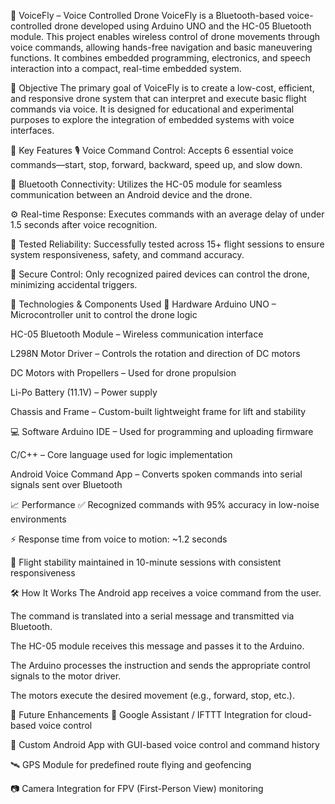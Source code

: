 🚁 VoiceFly – Voice Controlled Drone
VoiceFly is a Bluetooth-based voice-controlled drone developed using Arduino UNO and the HC-05 Bluetooth module. This project enables wireless control of drone movements through voice commands, allowing hands-free navigation and basic maneuvering functions. It combines embedded programming, electronics, and speech interaction into a compact, real-time embedded system.

🎯 Objective
The primary goal of VoiceFly is to create a low-cost, efficient, and responsive drone system that can interpret and execute basic flight commands via voice. It is designed for educational and experimental purposes to explore the integration of embedded systems with voice interfaces.

🔧 Key Features
🎙️ Voice Command Control: Accepts 6 essential voice commands—start, stop, forward, backward, speed up, and slow down.

📶 Bluetooth Connectivity: Utilizes the HC-05 module for seamless communication between an Android device and the drone.

⚙️ Real-time Response: Executes commands with an average delay of under 1.5 seconds after voice recognition.

🧪 Tested Reliability: Successfully tested across 15+ flight sessions to ensure system responsiveness, safety, and command accuracy.

🔐 Secure Control: Only recognized paired devices can control the drone, minimizing accidental triggers.

🧠 Technologies & Components Used
🔌 Hardware
Arduino UNO – Microcontroller unit to control the drone logic

HC-05 Bluetooth Module – Wireless communication interface

L298N Motor Driver – Controls the rotation and direction of DC motors

DC Motors with Propellers – Used for drone propulsion

Li-Po Battery (11.1V) – Power supply

Chassis and Frame – Custom-built lightweight frame for lift and stability

💻 Software
Arduino IDE – Used for programming and uploading firmware

C/C++ – Core language used for logic implementation

Android Voice Command App – Converts spoken commands into serial signals sent over Bluetooth

📈 Performance
✅ Recognized commands with 95% accuracy in low-noise environments

⚡ Response time from voice to motion: ~1.2 seconds

🧪 Flight stability maintained in 10-minute sessions with consistent responsiveness

🛠️ How It Works
The Android app receives a voice command from the user.

The command is translated into a serial message and transmitted via Bluetooth.

The HC-05 module receives this message and passes it to the Arduino.

The Arduino processes the instruction and sends the appropriate control signals to the motor driver.

The motors execute the desired movement (e.g., forward, stop, etc.).

🌱 Future Enhancements
🤖 Google Assistant / IFTTT Integration for cloud-based voice control

📱 Custom Android App with GUI-based voice control and command history

🛰️ GPS Module for predefined route flying and geofencing

📷 Camera Integration for FPV (First-Person View) monitoring
